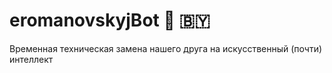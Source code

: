 # eromanovskyjBot  🤖 🇧🇾

Временная техническая замена нашего друга на искусственный (почти) интеллект
